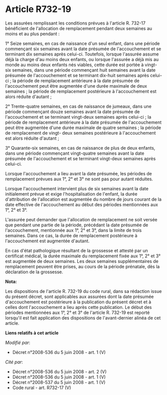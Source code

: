# Article R732-19

Les assurées remplissant les conditions prévues à l'article R. 732-17 bénéficient de l'allocation de remplacement pendant
deux semaines au moins et au plus pendant : 

1° Seize semaines, en cas de naissance d'un seul enfant, dans une période commençant six semaines avant la date présumée de
l'accouchement et se terminant dix semaines après celui-ci. Toutefois, lorsque l'assurée assume déjà la charge d'au moins
deux enfants, ou lorsque l'assurée a déjà mis au monde au moins deux enfants nés viables, cette durée est portée à vingt-six
semaines, dans une période commençant huit semaines avant la date présumée de l'accouchement et se terminant dix-huit
semaines après celui-ci ; la période de remplacement antérieure à la date présumée de l'accouchement peut être augmentée
d'une durée maximale de deux semaines ; la période de remplacement postérieure à l'accouchement est alors réduite d'autant ; 

2° Trente-quatre semaines, en cas de naissance de jumeaux, dans une période commençant douze semaines avant la date présumée
de l'accouchement et se terminant vingt-deux semaines après celui-ci ; la période de remplacement antérieure à la date
présumée de l'accouchement peut être augmentée d'une durée maximale de quatre semaines ; la période de remplacement de vingt-
deux semaines postérieure à l'accouchement est alors réduite d'autant ; 

3° Quarante-six semaines, en cas de naissance de plus de deux enfants, dans une période commençant vingt-quatre semaines
avant la date présumée de l'accouchement et se terminant vingt-deux semaines après celui-ci. 

Lorsque l'accouchement a lieu avant la date présumée, les périodes de remplacement prévues aux 1°, 2° et 3° ne sont pas pour
autant réduites. 

Lorsque l'accouchement intervient plus de six semaines avant la date initialement prévue et exige l'hospitalisation de
l'enfant, la durée d'attribution de l'allocation est augmentée du nombre de jours courant de la date effective de
l'accouchement au début des périodes mentionnées aux 1°, 2° et 3°.

L'assurée peut demander que l'allocation de remplacement ne soit versée que pendant une partie de la période, précédant la
date présumée de l'accouchement, mentionnée aux 1°, 2° et 3°, dans la limite de trois semaines. Dans ce cas, la durée de
remplacement postérieure à l'accouchement est augmentée d'autant. 

En cas d'état pathologique résultant de la grossesse et attesté par un certificat médical, la durée maximale du remplacement
fixée aux 1°, 2° et 3° est augmentée de deux semaines. Les deux semaines supplémentaires de remplacement peuvent être prises,
au cours de la période prénatale, dès la déclaration de la grossesse.

**Nota:**

Les dispositions de l'article R. 732-19 du code rural, dans sa rédaction issue du présent décret, sont applicables aux
assurées dont la date présumée d'accouchement est postérieure à la publication du présent décret et à celles dont
l'accouchement a lieu après cette publication. Le début des périodes mentionnées aux 1°, 2° et 3° de l'article R. 732-19 est
reporté lorsqu'il est fait application des dispositions de l'avant-dernier alinéa de cet article.

**Liens relatifs à cet article**

_Modifié par_:

  - Décret n°2008-536 du 5 juin 2008 - art. 1 (V)

_Cité par_:

  - Décret n°2008-536 du 5 juin 2008 - art. 2 (V)
  - Décret n°2008-536 du 5 juin 2008 - art. 1 (V)
  - Décret n°2008-537 du 5 juin 2008 - art. 1 (V)
  - Code rural - art. R732-17 (V)
